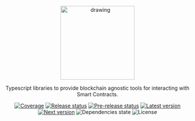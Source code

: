 <p align="center">
  <img src="https://www.cast-framework.com/wp-content/themes/forge-framework/img/logo-cast-w.svg" alt="drawing" width="200"/>
</p>


<p align="center">Typescript libraries to provide blockchain agnostic tools for interacting with Smart Contracts.</p>
<p align="center">
  <a href="https://codecov.io/gh/castframework/gba" target="_blank"><img alt="Coverage" src="https://codecov.io/gh/castframework/gba/branch/main/graph/badge.svg?token=3NKA7YJ31D" /></a>
  <a href="https://github.com/castframework/gba/actions/workflows/release.yml" target="_blank"><img alt="Release status" src="https://github.com/castframework/gba/actions/workflows/release.yml/badge.svg" /></a>
  <a href="https://github.com/castframework/gba/actions/workflows/main.yml" target="_blank"><img alt="Pre-release status" src="https://github.com/castframework/gba/actions/workflows/main.yml/badge.svg" /></a>
  <a href="https://www.npmjs.com/package/@castframework/transaction-manager" target="_blank"><img alt="Latest version"src="https://img.shields.io/npm/v/@castframework/transaction-manager/latest" /></a>
  <a href="https://www.npmjs.com/package/@castframework/transaction-manager" target="_blank"><img alt="Next version" src="https://img.shields.io/npm/v/@castframework/transaction-manager/next"></a>
  <img alt="Dependencies state" src="https://img.shields.io/librariesio/github/castframework/gba">
  <img alt="License" src="https://img.shields.io/github/license/castframework/gba">
</p>
